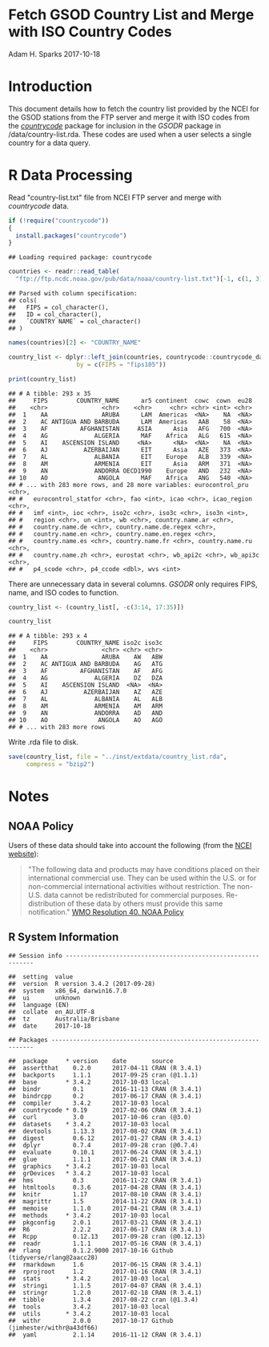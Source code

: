 Fetch GSOD Country List and Merge with ISO Country Codes
================
Adam H. Sparks
2017-10-18

Introduction
============

This document details how to fetch the country list provided by the NCEI for the GSOD stations from the FTP server and merge it with ISO codes from the [*countrycode*](https://cran.r-project.org/package=countrycode) package for inclusion in the *GSODR* package in /data/country-list.rda. These codes are used when a user selects a single country for a data query.

R Data Processing
=================

Read "country-list.txt" file from NCEI FTP server and merge with *countrycode* data.

``` r
if (!require("countrycode"))
{
  install.packages("countrycode")
}
```

    ## Loading required package: countrycode

``` r
countries <- readr::read_table(
  "ftp://ftp.ncdc.noaa.gov/pub/data/noaa/country-list.txt")[-1, c(1, 3)]
```

    ## Parsed with column specification:
    ## cols(
    ##   FIPS = col_character(),
    ##   ID = col_character(),
    ##   `COUNTRY NAME` = col_character()
    ## )

``` r
names(countries)[2] <- "COUNTRY_NAME"

country_list <- dplyr::left_join(countries, countrycode::countrycode_data,
                   by = c(FIPS = "fips105"))

print(country_list)
```

    ## # A tibble: 293 x 35
    ##     FIPS        COUNTRY_NAME      ar5 continent  cowc  cown  eu28
    ##    <chr>               <chr>    <chr>     <chr> <chr> <int> <chr>
    ##  1    AA               ARUBA      LAM  Americas  <NA>    NA  <NA>
    ##  2    AC ANTIGUA AND BARBUDA      LAM  Americas   AAB    58  <NA>
    ##  3    AF         AFGHANISTAN     ASIA      Asia   AFG   700  <NA>
    ##  4    AG             ALGERIA      MAF    Africa   ALG   615  <NA>
    ##  5    AI    ASCENSION ISLAND     <NA>      <NA>  <NA>    NA  <NA>
    ##  6    AJ          AZERBAIJAN      EIT      Asia   AZE   373  <NA>
    ##  7    AL             ALBANIA      EIT    Europe   ALB   339  <NA>
    ##  8    AM             ARMENIA      EIT      Asia   ARM   371  <NA>
    ##  9    AN             ANDORRA OECD1990    Europe   AND   232  <NA>
    ## 10    AO              ANGOLA      MAF    Africa   ANG   540  <NA>
    ## # ... with 283 more rows, and 28 more variables: eurocontrol_pru <chr>,
    ## #   eurocontrol_statfor <chr>, fao <int>, icao <chr>, icao_region <chr>,
    ## #   imf <int>, ioc <chr>, iso2c <chr>, iso3c <chr>, iso3n <int>,
    ## #   region <chr>, un <int>, wb <chr>, country.name.ar <chr>,
    ## #   country.name.de <chr>, country.name.de.regex <chr>,
    ## #   country.name.en <chr>, country.name.en.regex <chr>,
    ## #   country.name.es <chr>, country.name.fr <chr>, country.name.ru <chr>,
    ## #   country.name.zh <chr>, eurostat <chr>, wb_api2c <chr>, wb_api3c <chr>,
    ## #   p4_scode <chr>, p4_ccode <dbl>, wvs <int>

There are unnecessary data in several columns. *GSODR* only requires FIPS, name, and ISO codes to function.

``` r
country_list <- (country_list[, -c(3:14, 17:35)])

country_list
```

    ## # A tibble: 293 x 4
    ##     FIPS        COUNTRY_NAME iso2c iso3c
    ##    <chr>               <chr> <chr> <chr>
    ##  1    AA               ARUBA    AW   ABW
    ##  2    AC ANTIGUA AND BARBUDA    AG   ATG
    ##  3    AF         AFGHANISTAN    AF   AFG
    ##  4    AG             ALGERIA    DZ   DZA
    ##  5    AI    ASCENSION ISLAND  <NA>  <NA>
    ##  6    AJ          AZERBAIJAN    AZ   AZE
    ##  7    AL             ALBANIA    AL   ALB
    ##  8    AM             ARMENIA    AM   ARM
    ##  9    AN             ANDORRA    AD   AND
    ## 10    AO              ANGOLA    AO   AGO
    ## # ... with 283 more rows

Write .rda file to disk.

``` r
save(country_list, file = "../inst/extdata/country_list.rda",
     compress = "bzip2")
```

Notes
=====

NOAA Policy
-----------

Users of these data should take into account the following (from the [NCEI website](http://www7.ncdc.noaa.gov/CDO/cdoselect.cmd?datasetabbv=GSOD&countryabbv=&georegionabbv=)):

> "The following data and products may have conditions placed on their international commercial use. They can be used within the U.S. or for non-commercial international activities without restriction. The non-U.S. data cannot be redistributed for commercial purposes. Re-distribution of these data by others must provide this same notification." [WMO Resolution 40. NOAA Policy](http://www.wmo.int/pages/about/Resolution40.html)

R System Information
--------------------

    ## Session info -------------------------------------------------------------

    ##  setting  value                       
    ##  version  R version 3.4.2 (2017-09-28)
    ##  system   x86_64, darwin16.7.0        
    ##  ui       unknown                     
    ##  language (EN)                        
    ##  collate  en_AU.UTF-8                 
    ##  tz       Australia/Brisbane          
    ##  date     2017-10-18

    ## Packages -----------------------------------------------------------------

    ##  package     * version    date       source                          
    ##  assertthat    0.2.0      2017-04-11 CRAN (R 3.4.1)                  
    ##  backports     1.1.1      2017-09-25 cran (@1.1.1)                   
    ##  base        * 3.4.2      2017-10-03 local                           
    ##  bindr         0.1        2016-11-13 CRAN (R 3.4.1)                  
    ##  bindrcpp      0.2        2017-06-17 CRAN (R 3.4.1)                  
    ##  compiler      3.4.2      2017-10-03 local                           
    ##  countrycode * 0.19       2017-02-06 CRAN (R 3.4.1)                  
    ##  curl          3.0        2017-10-06 cran (@3.0)                     
    ##  datasets    * 3.4.2      2017-10-03 local                           
    ##  devtools      1.13.3     2017-08-02 CRAN (R 3.4.1)                  
    ##  digest        0.6.12     2017-01-27 CRAN (R 3.4.1)                  
    ##  dplyr         0.7.4      2017-09-28 cran (@0.7.4)                   
    ##  evaluate      0.10.1     2017-06-24 CRAN (R 3.4.1)                  
    ##  glue          1.1.1      2017-06-21 CRAN (R 3.4.1)                  
    ##  graphics    * 3.4.2      2017-10-03 local                           
    ##  grDevices   * 3.4.2      2017-10-03 local                           
    ##  hms           0.3        2016-11-22 CRAN (R 3.4.1)                  
    ##  htmltools     0.3.6      2017-04-28 CRAN (R 3.4.1)                  
    ##  knitr         1.17       2017-08-10 CRAN (R 3.4.1)                  
    ##  magrittr      1.5        2014-11-22 CRAN (R 3.4.1)                  
    ##  memoise       1.1.0      2017-04-21 CRAN (R 3.4.1)                  
    ##  methods     * 3.4.2      2017-10-03 local                           
    ##  pkgconfig     2.0.1      2017-03-21 CRAN (R 3.4.1)                  
    ##  R6            2.2.2      2017-06-17 CRAN (R 3.4.1)                  
    ##  Rcpp          0.12.13    2017-09-28 cran (@0.12.13)                 
    ##  readr         1.1.1      2017-05-16 CRAN (R 3.4.1)                  
    ##  rlang         0.1.2.9000 2017-10-16 Github (tidyverse/rlang@2aacc28)
    ##  rmarkdown     1.6        2017-06-15 CRAN (R 3.4.1)                  
    ##  rprojroot     1.2        2017-01-16 CRAN (R 3.4.1)                  
    ##  stats       * 3.4.2      2017-10-03 local                           
    ##  stringi       1.1.5      2017-04-07 CRAN (R 3.4.1)                  
    ##  stringr       1.2.0      2017-02-18 CRAN (R 3.4.1)                  
    ##  tibble        1.3.4      2017-08-22 cran (@1.3.4)                   
    ##  tools         3.4.2      2017-10-03 local                           
    ##  utils       * 3.4.2      2017-10-03 local                           
    ##  withr         2.0.0      2017-10-17 Github (jimhester/withr@a43df66)
    ##  yaml          2.1.14     2016-11-12 CRAN (R 3.4.1)
